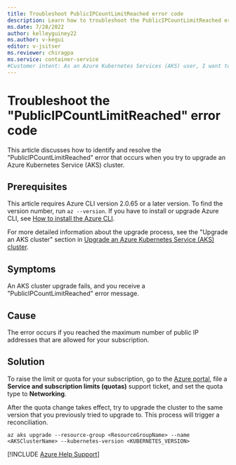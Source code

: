 ```yaml
---
title: Troubleshoot PublicIPCountLimitReached error code
description: Learn how to troubleshoot the PublicIPCountLimitReached error when you try to upgrade an Azure Kubernetes Service cluster.
ms.date: 7/28/2022
author: kelleyguiney22
ms.author: v-kegui
editor: v-jsitser
ms.reviewer: chiragpa
ms.service: container-service
#Customer intent: As an Azure Kubernetes Services (AKS) user, I want to troubleshoot an Azure Kubernetes Service cluster upgrade that failed because of a PublicIPCountLimitReached error so that I can upgrade the cluster successfully.
---
```


# Troubleshoot the "PublicIPCountLimitReached" error code

This article discusses how to identify and resolve the "PublicIPCountLimitReached" error that occurs when you try to upgrade an Azure Kubernetes Service (AKS) cluster.

## Prerequisites

This article requires Azure CLI version 2.0.65 or a later version. To find the version number, run `az --version`. If you have to install or upgrade Azure CLI, see [How to install the Azure CLI](/cli/azure/install-azure-cli).

For more detailed information about the upgrade process, see the "Upgrade an AKS cluster" section in [Upgrade an Azure Kubernetes Service (AKS) cluster](/azure/aks/upgrade-cluster#upgrade-an-aks-cluster).

## Symptoms

An AKS cluster upgrade fails, and you receive a "PublicIPCountLimitReached" error message.

## Cause

The error occurs if you reached the maximum number of public IP addresses that are allowed for your subscription.

## Solution

To raise the limit or quota for your subscription, go to the [Azure portal]( https://portal.azure.com/#blade/Microsoft_Azure_Support/HelpAndSupportBlade/newsupportrequest), file a **Service and subscription limits (quotas)** support ticket, and set the quota type to **Networking**.

After the quota change takes effect, try to upgrade the cluster to the same version that you previously tried to upgrade to. This process will trigger a reconciliation.

```cli
az aks upgrade --resource-group <ResourceGroupName> --name <AKSClusterName> --kubernetes-version <KUBERNETES_VERSION>
```

[!INCLUDE [Azure Help Support](../../includes/azure-help-support.md)]
